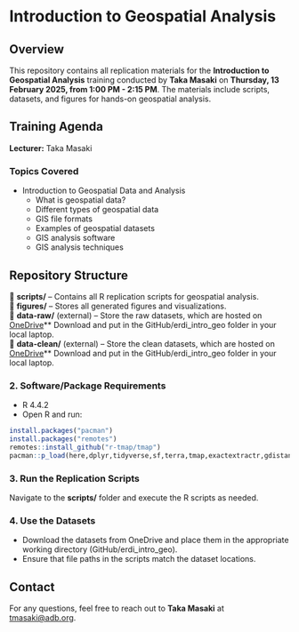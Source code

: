 # **Introduction to Geospatial Analysis**  

## **Overview**  
This repository contains all replication materials for the **Introduction to Geospatial Analysis** training conducted by **Taka Masaki** on **Thursday, 13 February 2025, from 1:00 PM - 2:15 PM**. The materials include scripts, datasets, and figures for hands-on geospatial analysis.  

## **Training Agenda**  

**Lecturer:** Taka Masaki  

### **Topics Covered**  
- Introduction to Geospatial Data and Analysis  
  - What is geospatial data?  
  - Different types of geospatial data  
  - GIS file formats  
  - Examples of geospatial datasets  
  - GIS analysis software  
  - GIS analysis techniques  

## **Repository Structure**  

📂 **scripts/** – Contains all R replication scripts for geospatial analysis.  
📂 **figures/** – Stores all generated figures and visualizations.  
📂 **data-raw/** (external) – Store the raw datasets, which are hosted on [OneDrive](https://asiandevbank-my.sharepoint.com/:f:/g/personal/tmasaki_adb_org/EsnOzJDHHPRLqrMdMM0tlAoBALVpAxowUPD7Sdi_pkk4ig?e=26FebT)**  Download and put in the GitHub/erdi_intro_geo folder in your local laptop.  
📂 **data-clean/** (external) – Store the clean datasets, which are hosted on [OneDrive](https://asiandevbank-my.sharepoint.com/:f:/g/personal/tmasaki_adb_org/EsnOzJDHHPRLqrMdMM0tlAoBALVpAxowUPD7Sdi_pkk4ig?e=26FebT)**  Download and put in the GitHub/erdi_intro_geo folder in your local laptop.  

### **2. Software/Package Requirements**  
- R 4.4.2
- Open R and run:  
```r  
install.packages("pacman")
install.packages("remotes")
remotes::install_github("r-tmap/tmap")
pacman::p_load(here,dplyr,tidyverse,sf,terra,tmap,exactextractr,gdistance) 
```

### **3. Run the Replication Scripts**  
Navigate to the **scripts/** folder and execute the R scripts as needed.  

### **4. Use the Datasets**  
- Download the datasets from OneDrive and place them in the appropriate working directory (GitHub/erdi_intro_geo).  
- Ensure that file paths in the scripts match the dataset locations.  

## **Contact**  
For any questions, feel free to reach out to **Taka Masaki** at tmasaki@adb.org.  
